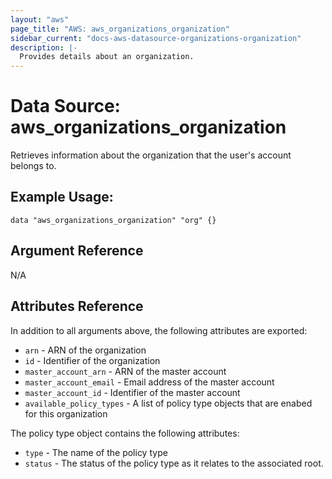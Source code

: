 ```yaml
---
layout: "aws"
page_title: "AWS: aws_organizations_organization"
sidebar_current: "docs-aws-datasource-organizations-organization"
description: |-
  Provides details about an organization.
---
```


# Data Source: aws_organizations_organization

Retrieves information about the organization that the user's account belongs to.

## Example Usage:

```hcl
data "aws_organizations_organization" "org" {}
```

## Argument Reference

N/A

## Attributes Reference

In addition to all arguments above, the following attributes are exported:

* `arn` - ARN of the organization
* `id` - Identifier of the organization
* `master_account_arn` - ARN of the master account
* `master_account_email` - Email address of the master account
* `master_account_id` - Identifier of the master account
* `available_policy_types` - A list of policy type objects that are enabed for this organization

The policy type object contains the following attributes:

* `type` - The name of the policy type
* `status` - The status of the policy type as it relates to the associated root.